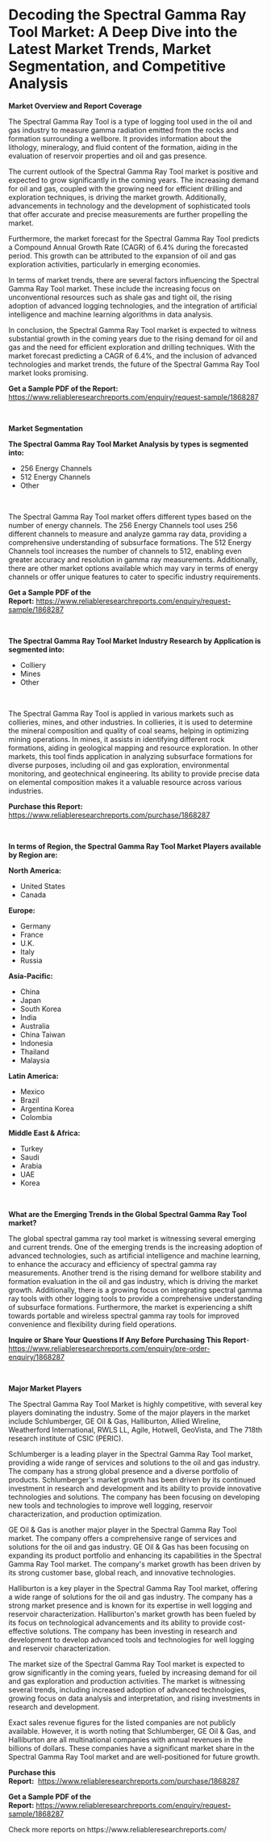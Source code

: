 <p><h1>Decoding the Spectral Gamma Ray Tool Market: A Deep Dive into the Latest Market Trends, Market Segmentation, and Competitive Analysis</h1></p><p><strong>Market Overview and Report Coverage</strong></p>
<p><p>The Spectral Gamma Ray Tool is a type of logging tool used in the oil and gas industry to measure gamma radiation emitted from the rocks and formation surrounding a wellbore. It provides information about the lithology, mineralogy, and fluid content of the formation, aiding in the evaluation of reservoir properties and oil and gas presence.</p><p>The current outlook of the Spectral Gamma Ray Tool market is positive and expected to grow significantly in the coming years. The increasing demand for oil and gas, coupled with the growing need for efficient drilling and exploration techniques, is driving the market growth. Additionally, advancements in technology and the development of sophisticated tools that offer accurate and precise measurements are further propelling the market.</p><p>Furthermore, the market forecast for the Spectral Gamma Ray Tool predicts a Compound Annual Growth Rate (CAGR) of 6.4% during the forecasted period. This growth can be attributed to the expansion of oil and gas exploration activities, particularly in emerging economies.</p><p>In terms of market trends, there are several factors influencing the Spectral Gamma Ray Tool market. These include the increasing focus on unconventional resources such as shale gas and tight oil, the rising adoption of advanced logging technologies, and the integration of artificial intelligence and machine learning algorithms in data analysis.</p><p>In conclusion, the Spectral Gamma Ray Tool market is expected to witness substantial growth in the coming years due to the rising demand for oil and gas and the need for efficient exploration and drilling techniques. With the market forecast predicting a CAGR of 6.4%, and the inclusion of advanced technologies and market trends, the future of the Spectral Gamma Ray Tool market looks promising.</p></p>
<p><strong>Get a Sample PDF of the Report:</strong> <a href="https://www.reliableresearchreports.com/enquiry/request-sample/1868287">https://www.reliableresearchreports.com/enquiry/request-sample/1868287</a></p>
<p>&nbsp;</p>
<p><strong>Market Segmentation</strong></p>
<p><strong>The Spectral Gamma Ray Tool Market Analysis by types is segmented into:</strong></p>
<p><ul><li>256 Energy Channels</li><li>512 Energy Channels</li><li>Other</li></ul></p>
<p>&nbsp;</p>
<p><p>The Spectral Gamma Ray Tool market offers different types based on the number of energy channels. The 256 Energy Channels tool uses 256 different channels to measure and analyze gamma ray data, providing a comprehensive understanding of subsurface formations. The 512 Energy Channels tool increases the number of channels to 512, enabling even greater accuracy and resolution in gamma ray measurements. Additionally, there are other market options available which may vary in terms of energy channels or offer unique features to cater to specific industry requirements.</p></p>
<p><strong>Get a Sample PDF of the Report:</strong>&nbsp;<a href="https://www.reliableresearchreports.com/enquiry/request-sample/1868287">https://www.reliableresearchreports.com/enquiry/request-sample/1868287</a></p>
<p>&nbsp;</p>
<p><strong>The Spectral Gamma Ray Tool Market Industry Research by Application is segmented into:</strong></p>
<p><ul><li>Colliery</li><li>Mines</li><li>Other</li></ul></p>
<p>&nbsp;</p>
<p><p>The Spectral Gamma Ray Tool is applied in various markets such as collieries, mines, and other industries. In collieries, it is used to determine the mineral composition and quality of coal seams, helping in optimizing mining operations. In mines, it assists in identifying different rock formations, aiding in geological mapping and resource exploration. In other markets, this tool finds application in analyzing subsurface formations for diverse purposes, including oil and gas exploration, environmental monitoring, and geotechnical engineering. Its ability to provide precise data on elemental composition makes it a valuable resource across various industries.</p></p>
<p><strong>Purchase this Report:</strong>&nbsp; <a href="https://www.reliableresearchreports.com/purchase/1868287">https://www.reliableresearchreports.com/purchase/1868287</a></p>
<p>&nbsp;</p>
<p><strong>In terms of Region, the Spectral Gamma Ray Tool Market Players available by Region are:</strong></p>
<p>
    <p> <strong> North America: </strong>
        <ul>
            <li>United States</li>
            <li>Canada</li>
        </ul>
        </p> 
    <p> <strong> Europe: </strong>
        <ul>
            <li>Germany</li>
            <li>France</li>
            <li>U.K.</li>
            <li>Italy</li>
            <li>Russia</li>
        </ul>
        </p> 
    <p> <strong> Asia-Pacific: </strong>
        <ul>
            <li>China</li>
            <li>Japan</li>
            <li>South Korea</li>
            <li>India</li>
            <li>Australia</li>
            <li>China Taiwan</li>
            <li>Indonesia</li>
            <li>Thailand</li>
            <li>Malaysia</li>
        </ul>
        </p> 
    <p> <strong> Latin America: </strong>
        <ul>
            <li>Mexico</li>
            <li>Brazil</li>
            <li>Argentina Korea</li>
            <li>Colombia</li>
        </ul>
        </p> 
    <p> <strong> Middle East & Africa: </strong>
        <ul>
            <li>Turkey</li>
            <li>Saudi</li>
            <li>Arabia</li>
            <li>UAE</li>
            <li>Korea</li>
        </ul>
    </p>
    </p>
<p>&nbsp;</p>
<p><strong>What are the Emerging Trends in the Global Spectral Gamma Ray Tool market?</strong></p>
<p><p>The global spectral gamma ray tool market is witnessing several emerging and current trends. One of the emerging trends is the increasing adoption of advanced technologies, such as artificial intelligence and machine learning, to enhance the accuracy and efficiency of spectral gamma ray measurements. Another trend is the rising demand for wellbore stability and formation evaluation in the oil and gas industry, which is driving the market growth. Additionally, there is a growing focus on integrating spectral gamma ray tools with other logging tools to provide a comprehensive understanding of subsurface formations. Furthermore, the market is experiencing a shift towards portable and wireless spectral gamma ray tools for improved convenience and flexibility during field operations.</p></p>
<p><strong>Inquire or Share Your Questions If Any Before Purchasing This Report</strong>- <a href="https://www.reliableresearchreports.com/enquiry/pre-order-enquiry/1868287">https://www.reliableresearchreports.com/enquiry/pre-order-enquiry/1868287</a></p>
<p>&nbsp;</p>
<p><strong>Major Market Players</strong></p>
<p><p>The Spectral Gamma Ray Tool Market is highly competitive, with several key players dominating the industry. Some of the major players in the market include Schlumberger, GE Oil & Gas, Halliburton, Allied Wireline, Weatherford International, RWLS LL, Agile, Hotwell, GeoVista, and The 718th research institute of CSIC (PERIC).</p><p>Schlumberger is a leading player in the Spectral Gamma Ray Tool market, providing a wide range of services and solutions to the oil and gas industry. The company has a strong global presence and a diverse portfolio of products. Schlumberger's market growth has been driven by its continued investment in research and development and its ability to provide innovative technologies and solutions. The company has been focusing on developing new tools and technologies to improve well logging, reservoir characterization, and production optimization.</p><p>GE Oil & Gas is another major player in the Spectral Gamma Ray Tool market. The company offers a comprehensive range of services and solutions for the oil and gas industry. GE Oil & Gas has been focusing on expanding its product portfolio and enhancing its capabilities in the Spectral Gamma Ray Tool market. The company's market growth has been driven by its strong customer base, global reach, and innovative technologies.</p><p>Halliburton is a key player in the Spectral Gamma Ray Tool market, offering a wide range of solutions for the oil and gas industry. The company has a strong market presence and is known for its expertise in well logging and reservoir characterization. Halliburton's market growth has been fueled by its focus on technological advancements and its ability to provide cost-effective solutions. The company has been investing in research and development to develop advanced tools and technologies for well logging and reservoir characterization.</p><p>The market size of the Spectral Gamma Ray Tool market is expected to grow significantly in the coming years, fueled by increasing demand for oil and gas exploration and production activities. The market is witnessing several trends, including increased adoption of advanced technologies, growing focus on data analysis and interpretation, and rising investments in research and development.</p><p>Exact sales revenue figures for the listed companies are not publicly available. However, it is worth noting that Schlumberger, GE Oil & Gas, and Halliburton are all multinational companies with annual revenues in the billions of dollars. These companies have a significant market share in the Spectral Gamma Ray Tool market and are well-positioned for future growth.</p></p>
<p><strong>Purchase this Report:</strong>&nbsp;&nbsp;<a href="https://www.reliableresearchreports.com/purchase/1868287">https://www.reliableresearchreports.com/purchase/1868287</a></p>
<p></p>
<p><strong>Get a Sample PDF of the Report:</strong>&nbsp;<a href="https://www.reliableresearchreports.com/enquiry/request-sample/1868287">https://www.reliableresearchreports.com/enquiry/request-sample/1868287</a></p>
<p>Check more reports on https://www.reliableresearchreports.com/</p>